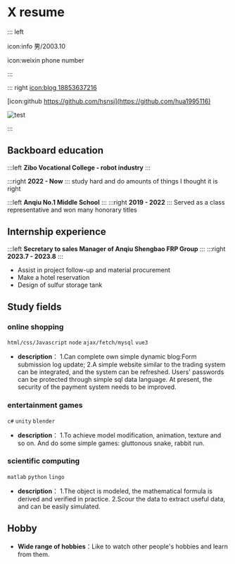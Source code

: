 # X resume

::: left

icon:info 男/2003.10

icon:weixin phone number


:::

::: right
[icon:blog 18853637216](https://qiufeng.blue)

[icon:github https://github.com/hsnsj](https://github.com/hua1995116)

![test](pic.jpg=100x100)

:::

## Backboard education

:::left
**Zibo Vocational College - robot industry**
:::

:::right
**2022 - Now**
:::
study hard and do amounts of things I thought it is right



:::left
**Anqiu No.1 Middle School**
:::
:::right
**2019 - 2022**
:::
Served as a class representative and won many honorary titles

## Internship experience

:::left
**Secretary to sales Manager of Anqiu Shengbao FRP Group**
:::
:::right
**2023.7 - 2023.8**
:::

- Assist in project follow-up and material procurement
- Make a hotel reservation
- Design of sulfur storage tank


## Study fields

### online shopping
`html/css/Javascript` `node` `ajax/fetch/mysql` `vue3`
- **description**：
1.Can complete own simple dynamic blog:Form submission log update;
2.A simple website similar to the trading system can be integrated, and the system can be refreshed. Users' passwords can be protected through simple sql data language. At present, the security of the payment system needs to be improved.
### entertainment games
`c#` `unity` `blender`
  - **description**：
  1.To achieve model modification, animation, texture and so on. And do some simple games: gluttonous snake, rabbit run.
### scientific computing
`matlab`	`python` `lingo` 
 - **description**：
 1.The object is modeled, the mathematical formula is derived and verified in practice.
 2.Scour the data to extract useful data, and can be easily simulated.
 



## Hobby
- **Wide range of hobbies**：Like to watch other people's hobbies and learn from them.

